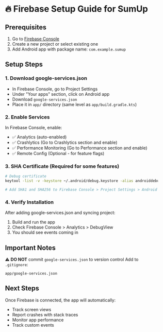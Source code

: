 # 🔥 Firebase Setup Guide for SumUp

## Prerequisites

1. Go to [Firebase Console](https://console.firebase.google.com/)
2. Create a new project or select existing one
3. Add Android app with package name: `com.example.sumup`

## Setup Steps

### 1. Download google-services.json
- In Firebase Console, go to Project Settings
- Under "Your apps" section, click on Android app
- Download `google-services.json`
- Place it in `app/` directory (same level as `app/build.gradle.kts`)

### 2. Enable Services
In Firebase Console, enable:
- ✅ Analytics (auto-enabled)
- ✅ Crashlytics (Go to Crashlytics section and enable)
- ✅ Performance Monitoring (Go to Performance section and enable)
- ✅ Remote Config (Optional - for feature flags)

### 3. SHA Certificate (Required for some features)
```bash
# Debug certificate
keytool -list -v -keystore ~/.android/debug.keystore -alias androiddebugkey -storepass android -keypass android

# Add SHA1 and SHA256 to Firebase Console > Project Settings > Android app
```

### 4. Verify Installation
After adding google-services.json and syncing project:
1. Build and run the app
2. Check Firebase Console > Analytics > DebugView
3. You should see events coming in

## Important Notes

⚠️ **DO NOT** commit `google-services.json` to version control
Add to `.gitignore`:
```
app/google-services.json
```

## Next Steps
Once Firebase is connected, the app will automatically:
- Track screen views
- Report crashes with stack traces
- Monitor app performance
- Track custom events
